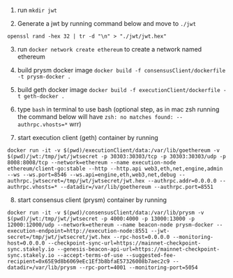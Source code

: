 1. run `mkdir jwt`

2. Generate a jwt by running command below and move to `./jwt`

```openssl rand -hex 32 | tr -d "\n" > "./jwt/jwt.hex"```

3. run `docker network create ethereum` to create a network named ethereum

4. build prysm docker image `docker build -f consensusClient/dockerfile -t prysm-docker .`

5. build geth docker image `docker build -f executionClient/dockerfile -t geth-docker .`

6. type `bash` in terminal to use bash 
(optional step, as in mac zsh running the command below will have `zsh: no matches found: --authrpc.vhosts=*` wrr)

7. start execution client (geth) container by running
```
docker run -it -v $(pwd)/executionClient/data:/var/lib/goethereum -v $(pwd)/jwt:/tmp/jwt/jwtsecret -p 30303:30303/tcp -p 30303:30303/udp -p 8008:8008/tcp --network=ethereum --name execution-node ethereum/client-go:stable --http --http.api web3,eth,net,engine,admin --ws --ws.port=8546 --ws.api=engine,eth,web3,net,debug --authrpc.jwtsecret=/tmp/jwt/jwtsecret/jwt.hex --authrpc.addr=0.0.0.0 --authrpc.vhosts=* --datadir=/var/lib/goethereum --authrpc.port=8551
```

8. start consensus client (prysm) container by running
```
docker run -it -v $(pwd)/consensusClient/data:/var/lib/prysm -v $(pwd)/jwt:/tmp/jwt/jwtsecret -p 4000:4000 -p 13000:13000 -p 12000:12000/udp --network=ethereum --name beacon-node prysm-docker --execution-endpoint=http://execution-node:8551 --jwt-secret=/tmp/jwt/jwtsecret/jwt.hex --rpc-host=0.0.0.0 --monitoring-host=0.0.0.0 --checkpoint-sync-url=https://mainnet-checkpoint-sync.stakely.io --genesis-beacon-api-url=https://mainnet-checkpoint-sync.stakely.io --accept-terms-of-use --suggested-fee-recipient=0x65E9d8b6069eEc1Ef3b8bfaE57326008b7aec2c9 --datadir=/var/lib/prysm --rpc-port=4001 --monitoring-port=5054 
```